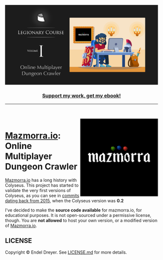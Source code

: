 <div align="center">
  <a href="http://gum.co/colyseus-legionary-course-vol1">
    <img src="press/legionary-course.png?raw=true" />
  </a>
  <h3><a href="http://gum.co/colyseus-legionary-course-vol1">Support my work, get my ebook!</a></h3>
</div>

---

<br />
<br />

<img src="logo.png?raw=true" width="256" align="right" />

# [Mazmorra.io](https://mazmorra.io): Online Multiplayer Dungeon Crawler

[Mazmorra.io](https://mazmorra.io) has a long history with Colyseus. This project has started to validate the very first versions of Colyseus, as you can see in [commits dating back from 2015](https://github.com/endel/mazmorra/commit/7d2f631a48f8907f5031a3c9a1936d012bbe2090), when the Colyseus version was **0.2**

I've decided to make the **source code available** for mazmorra.io, for educational purposes. It is not open-sourced under a permissive license, though. You are **not allowed** to host your own version, or a modified version of [Mazmorra.io](https://mazmorra.io).

## LICENSE

Copyright © Endel Dreyer. See [LICENSE.md](LICENSE.md) for more details.
